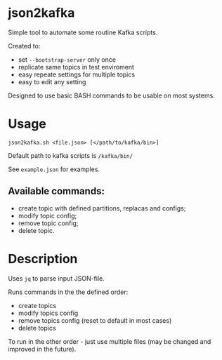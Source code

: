 # json2kafka
Simple tool to automate some routine Kafka scripts.

Created to:
- set ```--bootstrap-server``` only once
- replicate same topics in test enviroment
- easy repeate settings for multiple topics
- easy to edit any setting

Designed to use basic BASH commands to be usable on most systems.

# Usage

```json2kafka.sh <file.json> [</path/to/kafka/bin>]```

Default path to kafka scripts is ```/kafka/bin/```

See ```example.json``` for examples.

## Available commands:
- create topic with defined partitions, replacas and configs;
- modify topic config;
- remove topic config;
- delete topic.

# Description

Uses ```jq``` to parse input JSON-file.

Runs commands in the the defined order:
- create topics
- modify topics config
- remove topics config (reset to default in most cases)
- delete topics

To run in the other order - just use multiple files (may be changed and improved in the future).
